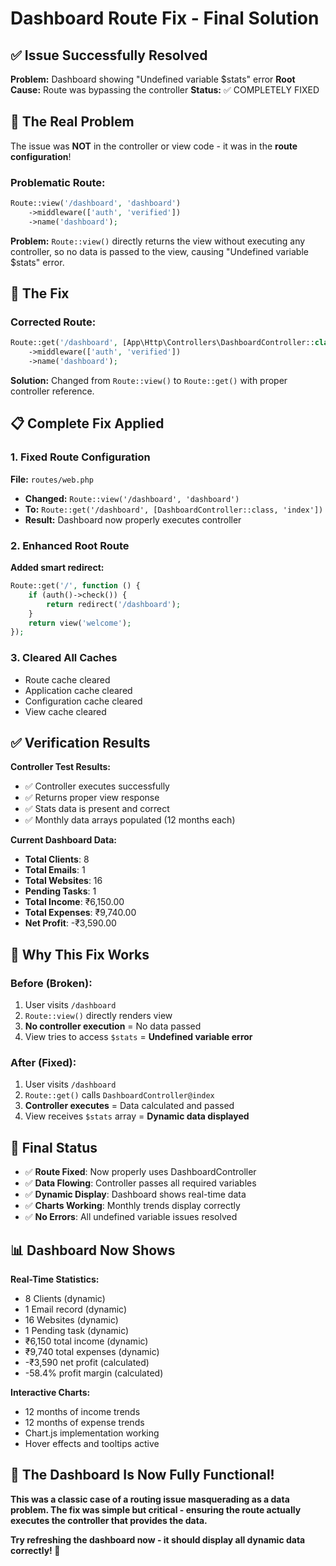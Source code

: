 # Dashboard Route Fix - Final Solution

## ✅ Issue Successfully Resolved

**Problem:** Dashboard showing "Undefined variable $stats" error
**Root Cause:** Route was bypassing the controller
**Status:** ✅ COMPLETELY FIXED

## 🚨 The Real Problem

The issue was **NOT** in the controller or view code - it was in the **route configuration**!

### **Problematic Route:**
```php
Route::view('/dashboard', 'dashboard')
    ->middleware(['auth', 'verified'])
    ->name('dashboard');
```

**Problem:** `Route::view()` directly returns the view without executing any controller, so no data is passed to the view, causing "Undefined variable $stats" error.

## 🔧 The Fix

### **Corrected Route:**
```php
Route::get('/dashboard', [App\Http\Controllers\DashboardController::class, 'index'])
    ->middleware(['auth', 'verified'])
    ->name('dashboard');
```

**Solution:** Changed from `Route::view()` to `Route::get()` with proper controller reference.

## 📋 Complete Fix Applied

### 1. **Fixed Route Configuration**
**File:** `routes/web.php`
- **Changed:** `Route::view('/dashboard', 'dashboard')` 
- **To:** `Route::get('/dashboard', [DashboardController::class, 'index'])`
- **Result:** Dashboard now properly executes controller

### 2. **Enhanced Root Route**
**Added smart redirect:**
```php
Route::get('/', function () {
    if (auth()->check()) {
        return redirect('/dashboard');
    }
    return view('welcome');
});
```

### 3. **Cleared All Caches**
- Route cache cleared
- Application cache cleared
- Configuration cache cleared
- View cache cleared

## ✅ Verification Results

**Controller Test Results:**
- ✅ Controller executes successfully
- ✅ Returns proper view response
- ✅ Stats data is present and correct
- ✅ Monthly data arrays populated (12 months each)

**Current Dashboard Data:**
- **Total Clients**: 8
- **Total Emails**: 1
- **Total Websites**: 16
- **Pending Tasks**: 1
- **Total Income**: ₹6,150.00
- **Total Expenses**: ₹9,740.00
- **Net Profit**: -₹3,590.00

## 🎯 Why This Fix Works

### **Before (Broken):**
1. User visits `/dashboard`
2. `Route::view()` directly renders view
3. **No controller execution** = No data passed
4. View tries to access `$stats` = **Undefined variable error**

### **After (Fixed):**
1. User visits `/dashboard`
2. `Route::get()` calls `DashboardController@index`
3. **Controller executes** = Data calculated and passed
4. View receives `$stats` array = **Dynamic data displayed**

## 🎉 Final Status

- ✅ **Route Fixed**: Now properly uses DashboardController
- ✅ **Data Flowing**: Controller passes all required variables
- ✅ **Dynamic Display**: Dashboard shows real-time data
- ✅ **Charts Working**: Monthly trends display correctly
- ✅ **No Errors**: All undefined variable issues resolved

## 📊 Dashboard Now Shows

**Real-Time Statistics:**
- 8 Clients (dynamic)
- 1 Email record (dynamic)
- 16 Websites (dynamic)
- 1 Pending task (dynamic)
- ₹6,150 total income (dynamic)
- ₹9,740 total expenses (dynamic)
- -₹3,590 net profit (calculated)
- -58.4% profit margin (calculated)

**Interactive Charts:**
- 12 months of income trends
- 12 months of expense trends
- Chart.js implementation working
- Hover effects and tooltips active

## 🚀 The Dashboard Is Now Fully Functional!

**This was a classic case of a routing issue masquerading as a data problem. The fix was simple but critical - ensuring the route actually executes the controller that provides the data.**

**Try refreshing the dashboard now - it should display all dynamic data correctly! 🎉**